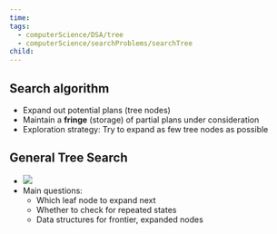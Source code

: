 ```yaml
---
time: 
tags:
  - computerScience/DSA/tree
  - computerScience/searchProblems/searchTree
child:
---
```

## Search algorithm
- Expand out potential plans (tree nodes)
- Maintain a **fringe** (storage) of partial plans under consideration
- Exploration strategy: Try to expand as few tree nodes as possible

## General Tree Search
- ![](https://i.imgur.com/tKzQJjY.png)
- Main questions:
	- Which leaf node to expand next
	- Whether to check for repeated states
	- Data structures for frontier, expanded nodes

